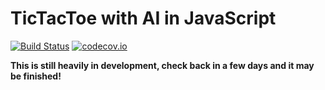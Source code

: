 TicTacToe with AI in JavaScript
==

[![Build Status](https://travis-ci.org/danjford/TicTacToejs.svg?branch=master)](https://travis-ci.org/danjford/TicTacToejs)
[![codecov.io](https://codecov.io/github/danjford/TicTacToejs/coverage.svg?branch=master)](https://codecov.io/github/danjford/TicTacToejs?branch=master)

**This is still heavily in development, check back in a few days and it may be finished!**
